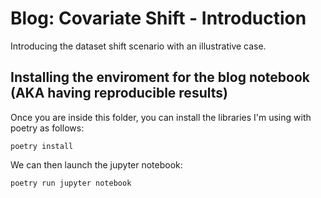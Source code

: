# Blog: Covariate Shift - Introduction

Introducing the dataset shift scenario with an illustrative case.

## Installing the enviroment for the blog notebook (AKA having reproducible results)

Once you are inside this folder, you can install the libraries I'm using with poetry as follows:
```console
poetry install
```

We can then launch the jupyter notebook:
```console
poetry run jupyter notebook
```
